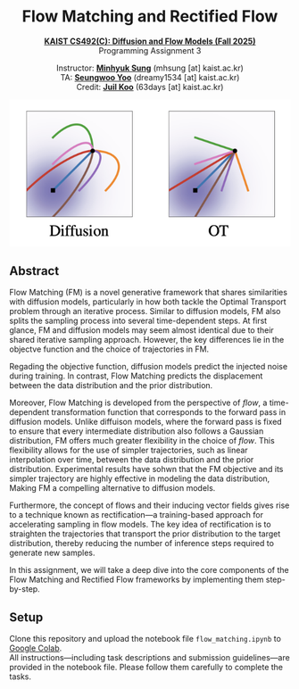 <div align=center>
  <h1>
  Flow Matching and Rectified Flow
  </h1>
  <p>
    <a href=https://mhsung.github.io/kaist-cs492d-fall-2025/ target="_blank"><b>KAIST CS492(C): Diffusion and Flow Models (Fall 2025)</b></a><br>
    Programming Assignment 3
  </p>
</div> 

<div align=center>
  <p>
    Instructor: <a href=https://mhsung.github.io target="_blank"><b>Minhyuk Sung</b></a> (mhsung [at] kaist.ac.kr)<br>
    TA: <a href=https://dvelopery0115.github.io target="_blank"><b>Seungwoo Yoo</b></a>  (dreamy1534 [at] kaist.ac.kr)<br>
    Credit: <a href=https://63days.github.io target="_blank"><b>Juil Koo</b></a>  (63days [at] kaist.ac.kr)<br>
  </p>
</div>

<div align=center>
   <img src="./assets/trajectory_visualization.png">
</div>


## Abstract
Flow Matching (FM) is a novel generative framework that shares similarities with diffusion models, particularly in how both tackle the Optimal Transport problem through an iterative process. Similar to diffusion models, FM also splits the sampling process into several time-dependent steps. At first glance, FM and diffusion models may seem almost identical due to their shared iterative sampling approach. However, the key differences lie in the objectve function and the choice of trajectories in FM. 

Regading the objective function, diffusion models predict the injected noise during training. In contrast, Flow Matching predicts the displacement between the data distribution and the prior distribution. 

Moreover, Flow Matching is developed from the perspective of _flow_, a time-dependent transformation function that corresponds to the forward pass in diffusion models. Unlike diffuison models, where the forward pass is fixed to ensure that every intermediate distribution also follows a Gaussian distribution, FM offers much greater flexibility in the choice of _flow_. This flexibility allows for the use of simpler trajectories, such as linear interpolation over time, between the data distribution and the prior distribution. Experimental results have sohwn that the FM objective and its simpler trajectory are highly effective in modeling the data distribution, Making FM a compelling alternative to diffusion models.

Furthermore, the concept of flows and their inducing vector fields gives rise to a technique known as rectification—a training-based approach for accelerating sampling in flow models. The key idea of rectification is to straighten the trajectories that transport the prior distribution to the target distribution, thereby reducing the number of inference steps required to generate new samples.

In this assignment, we will take a deep dive into the core components of the Flow Matching and Rectified Flow frameworks by implementing them step-by-step.

## Setup

Clone this repository and upload the notebook file `flow_matching.ipynb` to [Google Colab](https://colab.research.google.com).  
All instructions—including task descriptions and submission guidelines—are provided in the notebook file. Please follow them carefully to complete the tasks.
